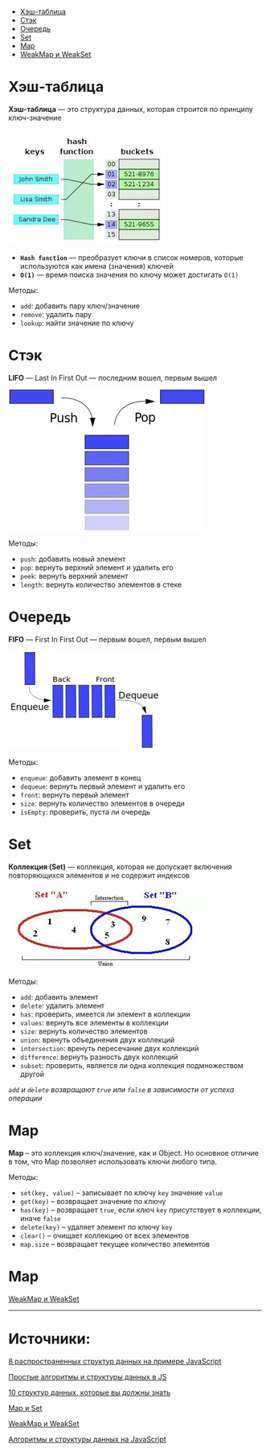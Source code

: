 - [Хэш-таблица](#hash__table)
- [Стэк](#stack)
- [Очередь](#queue)
- [Set](#set)
- [Map](#map)
- [WeakMap и WeakSet](#weak__set__map)


# <a name="hash__table"></a>  Хэш-таблица

**Хэш-таблица** — это структура данных, которая строится по принципу ключ-значение

![Схема хэш-таблицы](./assets/structures/hash-table.png)

- **`Hash function`** — преобразует ключи в список номеров, которые используются как имена (значения) ключей
- **`O(1)`** — время поиска значения по ключу может достигать `O(1)`

Методы:
 - `add`: добавить пару ключ/значение
 - `remove`: удалить пару
 - `lookup`: найти значение по ключу


# <a name="stack"></a>  Стэк

**LIFO** — Last In First Out — последним вошел, первым вышел

![Стэк](./assets/structures/stack.png)

Методы:
- `push`: добавить новый элемент
- `pop`: вернуть верхний элемент и удалить его
- `peek`: вернуть верхний элемент
- `length`: вернуть количество элементов в стеке


# <a name="queue"></a>  Очередь

**FIFO** — First In First Out — первым вошел, первым вышел

![Очередь](./assets/structures/queue.png)

Методы:
- `enqueue`: добавить элемент в конец
- `dequeue`: вернуть первый элемент и удалить его
- `front`: вернуть первый элемент
- `size`: вернуть количество элементов в очереди
- `isEmpty`: проверить, пуста ли очередь


# <a name="set"></a>  Set

**Коллекция (Set)** — коллекция, которая не допускает включения повторяющихся элементов и не содержит индексов

![Set](./assets/structures/set.png)

Методы:
- `add`: добавить элемент
- `delete`: удалить элемент
- `has`: проверить, имеется ли элемент в коллекции
- `values`: вернуть все элементы в коллекции
- `size`: вернуть количество элементов
- `union`: вренуть объединения двух коллекций
- `intersection`: вренуть пересечание двух коллекций
- `difference`: вернуть разность двух коллекций
- `subset`: проверить, является ли одна коллекция подмножеством другой

*`add` и `delete` возвращают `true` или `false` в зависимости от успеха операции*

# <a name="map"></a>  Map 

**Map** – это коллекция ключ/значение, как и Object. Но основное отличие в том, что Map позволяет использовать ключи любого типа.

Методы:
- `set(key, value)` – записывает по ключу `key` значение `value`
- `get(key)` – возвращает значение по ключу
- `has(key)` – возвращает `true`, если ключ `key` присутствует в коллекции, иначе `false`
- `delete(key)` – удаляет элемент по ключу `key`
- `clear()` – очищает коллекцию от всех элементов
- `map.size` – возвращает текущее количество элементов




# <a name="weak__set__map"></a>  Map 

[WeakMap и WeakSet](https://learn.javascript.ru/weakmap-weakset)


---

# Источники:
[8 распространенных структур данных на примере JavaScript](https://habr.com/ru/post/497476/)

[Простые алгоритмы и структуры данных в JS](https://techrocks.ru/2019/02/23/%D0%BF%D1%80%D0%BE%D1%81%D1%82%D1%8B%D0%B5-%D0%B0%D0%BB%D0%B3%D0%BE%D1%80%D0%B8%D1%82%D0%BC%D1%8B-%D0%B8-%D1%81%D1%82%D1%80%D1%83%D0%BA%D1%82%D1%83%D1%80%D1%8B-%D0%B4%D0%B0%D0%BD%D0%BD%D1%8B%D1%85/)

[10 структур данных, которые вы должны знать](https://proglib.io/p/data-structures)

[Map и Set](https://learn.javascript.ru/map-set)

[WeakMap и WeakSet](https://learn.javascript.ru/weakmap-weakset)

[Алгоритмы и структуры данных на JavaScript](https://github.com/trekhleb/javascript-algorithms/blob/master/README.ru-RU.md)